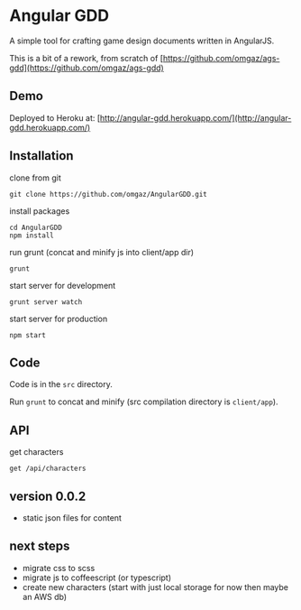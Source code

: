 # Angular GDD

A simple tool for crafting game design documents written in AngularJS.

This is a bit of a rework, from scratch of [https://github.com/omgaz/ags-gdd](https://github.com/omgaz/ags-gdd)

## Demo

Deployed to Heroku at: [http://angular-gdd.herokuapp.com/](http://angular-gdd.herokuapp.com/)

## Installation

clone from git

	git clone https://github.com/omgaz/AngularGDD.git

install packages

	cd AngularGDD
	npm install

run grunt (concat and minify js into client/app dir)

	grunt

start server for development

	grunt server watch

start server for production

	npm start

## Code

Code is in the `src` directory.

Run `grunt` to concat and minify (src compilation directory is `client/app`).

## API

get characters
	
	get /api/characters

## version 0.0.2

 - static json files for content

## next steps

 - migrate css to scss
 - migrate js to coffeescript (or typescript)
 - create new characters (start with just local storage for now then maybe an AWS db)